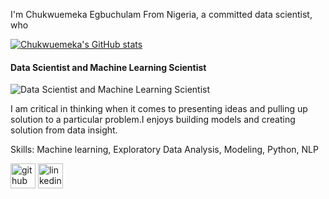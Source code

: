 I'm Chukwuemeka Egbuchulam From Nigeria, a committed data scientist, who 

[![Chukwuemeka's GitHub stats](https://github-readme-stats.vercel.app/api?username=Chukwuemeka)](https://github.com/Chukwuemeka/github-readme-stats)

#### Data Scientist and Machine Learning Scientist
![Data Scientist and Machine Learning Scientist](https://media-exp1.licdn.com/dms/image/C5635AQGAqldDY1r7nA/profile-framedphoto-shrink_200_200/0/1614176951044?e=1617033600&v=beta&t=g07eRIYlVm0UIqxY4ic1_yE1jFWJWnS1KJ7jf5szWxI)

I am critical in thinking when it comes to presenting ideas and pulling up solution to a particular problem.I enjoys building models and creating solution from data insight.

Skills: Machine learning, Exploratory Data Analysis, Modeling, Python, NLP



[<img src='https://cdn.jsdelivr.net/npm/simple-icons@3.0.1/icons/github.svg' alt='github' height='40'>](https://github.com/Emmascholar)  [<img src='https://cdn.jsdelivr.net/npm/simple-icons@3.0.1/icons/linkedin.svg' alt='linkedin' height='40'>](https://www.linkedin.com/in/Chukwuemeka-Egbuchulam-05743663/)  
